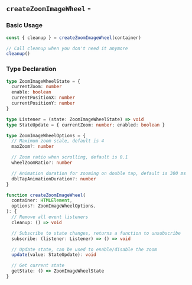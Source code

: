 <script setup>
import BundleSize from '../components/BundleSize.vue'
</script>

## `createZoomImageWheel` - <BundleSize func="createZoomImageWheel" pkg="@zoom-image/core" />

### Basic Usage

```ts
const { cleanup } = createZoomImageWheel(container)

// Call cleanup when you don't need it anymore
cleanup()
```

### Type Declaration

```ts
type ZoomImageWheelState = {
  currentZoom: number
  enable: boolean
  currentPositionX: number
  currentPositionY: number
}

type Listener = (state: ZoomImageWheelState) => void
type StateUpdate = { currentZoom: number; enabled: boolean }

type ZoomImageWheelOptions = {
  // Maximum zoom scale, default is 4
  maxZoom?: number

  // Zoom ratio when scrolling, default is 0.1
  wheelZoomRatio?: number

  // Animation duration for zooming on double tap, default is 300 ms
  dblTapAnimationDuration?: number
}

function createZoomImageWheel(
  container: HTMLElement,
  options?: ZoomImageWheelOptions,
): {
  // Remove all event listeners
  cleanup: () => void

  // Subscribe to state changes, returns a function to unsubscribe
  subscribe: (listener: Listener) => () => void

  // Update state, can be used to enable/disable the zoom
  update(value: StateUpdate): void

  // Get current state
  getState: () => ZoomImageWheelState
}
```
